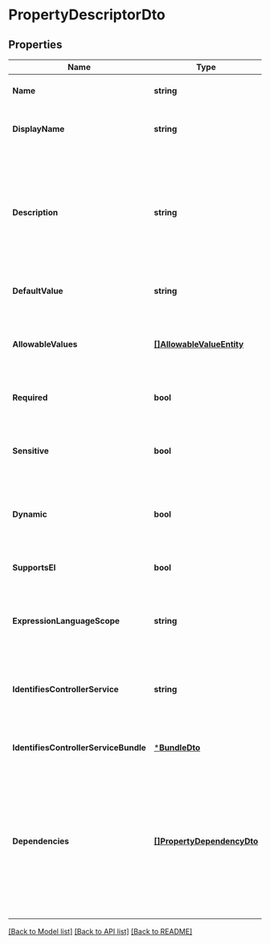 # PropertyDescriptorDto

## Properties
Name | Type | Description | Notes
------------ | ------------- | ------------- | -------------
**Name** | **string** | The name for the property. | [optional] [default to null]
**DisplayName** | **string** | The human readable name for the property. | [optional] [default to null]
**Description** | **string** | The description for the property. Used to relay additional details to a user or provide a mechanism of documenting intent. | [optional] [default to null]
**DefaultValue** | **string** | The default value for the property. | [optional] [default to null]
**AllowableValues** | [**[]AllowableValueEntity**](AllowableValueEntity.md) | Allowable values for the property. If empty then the allowed values are not constrained. | [optional] [default to null]
**Required** | **bool** | Whether the property is required. | [optional] [default to null]
**Sensitive** | **bool** | Whether the property is sensitive and protected whenever stored or represented. | [optional] [default to null]
**Dynamic** | **bool** | Whether the property is dynamic (user-defined). | [optional] [default to null]
**SupportsEl** | **bool** | Whether the property supports expression language. | [optional] [default to null]
**ExpressionLanguageScope** | **string** | Scope of the Expression Language evaluation for the property. | [optional] [default to null]
**IdentifiesControllerService** | **string** | If the property identifies a controller service this returns the fully qualified type. | [optional] [default to null]
**IdentifiesControllerServiceBundle** | [***BundleDto**](BundleDTO.md) |  | [optional] [default to null]
**Dependencies** | [**[]PropertyDependencyDto**](PropertyDependencyDTO.md) | A list of dependencies that must be met in order for this Property to be relevant. If any of these dependencies is not met, the property described by this Property Descriptor is not relevant. | [optional] [default to null]

[[Back to Model list]](../README.md#documentation-for-models) [[Back to API list]](../README.md#documentation-for-api-endpoints) [[Back to README]](../README.md)


